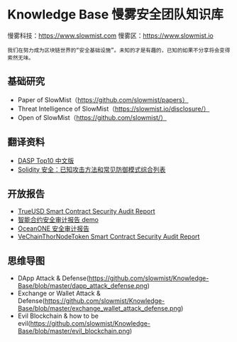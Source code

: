# Knowledge Base 慢雾安全团队知识库

慢雾科技：https://www.slowmist.com
慢雾区：https://www.slowmist.io

`我们在努力成为区块链世界的“安全基础设施”。未知的才是有趣的，已知的如果不分享将会变得索然无味。`

## 基础研究

* Paper of SlowMist（https://github.com/slowmist/papers）
* Threat Intelligence of SlowMist（https://slowmist.io/disclosure/）
* Open of SlowMist（https://github.com/slowmist/）

## 翻译资料

* [DASP Top10 中文版](./DASP-top10-chinese.pdf)
* [Solidity 安全：已知攻击方法和常见防御模式综合列表](./solidity-security-comprehensive-list-of-known-attack-vectors-and-common-anti-patterns-chinese.md)

## 开放报告

* [TrueUSD Smart Contract Security Audit Report](./open-report/TrueUSD-Smart-Contract-Security-Audit-Report.md)
* [智能合约安全审计报告 demo](./open-report/Smart-Contract-Security-Audit-Report-demo-chinese.md)
* [OceanONE 安全审计报告](./open-report/OceanONE-Security-Audit-Report.md)
* [VeChainThorNodeToken Smart Contract Security Audit Report](./open-report/VeChainThorNodeToken-Smart-Contract-Security-Audit-Report.md)

## 思维导图

* DApp Attack & Defense(https://github.com/slowmist/Knowledge-Base/blob/master/dapp_attack_defense.png)
* Exchange or Wallet Attack & Defense(https://github.com/slowmist/Knowledge-Base/blob/master/exchange_wallet_attack_defense.png)
* Evil Blockchain & how to be evil(https://github.com/slowmist/Knowledge-Base/blob/master/evil_blockchain.png)
